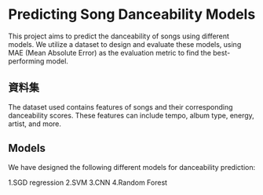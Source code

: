 # Predicting Song Danceability Models

This project aims to predict the danceability of songs using different models. We utilize a dataset to design and evaluate these models, using MAE (Mean Absolute Error) as the evaluation metric to find the best-performing model.

## 資料集

The dataset used contains features of songs and their corresponding danceability scores. These features can include tempo, album type, energy, artist, and more.

## Models

We have designed the following different models for danceability prediction:

1.SGD regression
2.SVM
3.CNN
4.Random Forest
